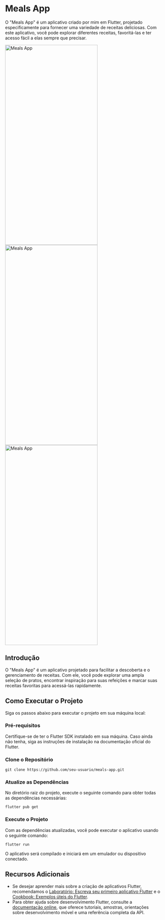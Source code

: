 <h1>Meals App</h1>

O "Meals App" é um aplicativo criado por mim em Flutter, projetado especificamente para fornecer uma variedade de receitas deliciosas. Com este aplicativo, você pode explorar diferentes receitas, favoritá-las e ter acesso fácil a elas sempre que precisar.

 <img align="center" alt="Meals App" height="650" width="300" src="https://i.imgur.com/ISoE8ZW.png">
 <img align="center" alt="Meals App" height="650" width="300" src="https://i.imgur.com/XMT4bjC.png">
 <img align="center" alt="Meals App" height="650" width="300" src="https://i.imgur.com/9MXUI5c.png">



 <h2>Introdução</h2>
  <p>O "Meals App" é um aplicativo projetado para facilitar a descoberta e o gerenciamento de receitas. Com ele, você pode explorar uma ampla seleção de pratos, encontrar inspiração para suas refeições e marcar suas receitas favoritas para acessá-las rapidamente.</p>
  <h2>Como Executar o Projeto</h2>
  <p>Siga os passos abaixo para executar o projeto em sua máquina local:</p>
  <h3>Pré-requisitos</h3>
  <p>Certifique-se de ter o Flutter SDK instalado em sua máquina. Caso ainda não tenha, siga as instruções de instalação na documentação oficial do Flutter.</p>
  <h3>Clone o Repositório</h3>
  <pre><code>git clone https://github.com/seu-usuario/meals-app.git</code></pre>
  <h3>Atualize as Dependências</h3>
  <p>No diretório raiz do projeto, execute o seguinte comando para obter todas as dependências necessárias:</p>
  <pre><code>flutter pub get</code></pre>
  <h3>Execute o Projeto</h3>
  <p>Com as dependências atualizadas, você pode executar o aplicativo usando o seguinte comando:</p>
  <pre><code>flutter run</code></pre>
  <p>O aplicativo será compilado e iniciará em um emulador ou dispositivo conectado.</p>
  <h2>Recursos Adicionais</h2>
  <ul>
    <li>Se desejar aprender mais sobre a criação de aplicativos Flutter, recomendamos o <a href="https://docs.flutter.dev/get-started/codelab">Laboratório: Escreva seu primeiro aplicativo Flutter</a> e o <a href="https://docs.flutter.dev/cookbook">Cookbook: Exemplos úteis do Flutter</a>.</li>
    <li>Para obter ajuda sobre desenvolvimento Flutter, consulte a <a href="https://docs.flutter.dev/">documentação online</a>, que oferece tutoriais, amostras, orientações sobre desenvolvimento móvel e uma referência completa da API.</li>
  </ul>
